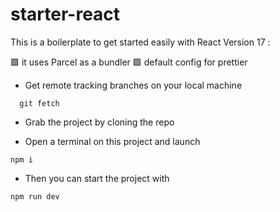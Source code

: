 # starter-react

This is a boilerplate to get started easily with React Version 17 :

:green_square:  it uses Parcel as a bundler
:green_square:  default config for prettier


- Get remote tracking branches on your local machine 

```
  git fetch
```

- Grab the project by cloning the repo

-  Open a terminal on this project and launch

```
npm i
```

- Then you can start the project with 

```
npm run dev
```
